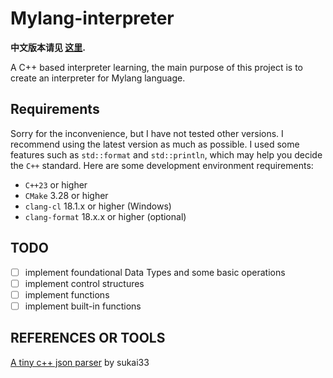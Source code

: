# Mylang-interpreter

**中文版本请见 [这里](../README.md).**

A C++ based interpreter learning, the main purpose of this project is to create an interpreter for Mylang language.

## Requirements

Sorry for the inconvenience, but I have not tested other versions. I recommend using the latest version as much as
possible.
I used some features such as `std::format` and `std::println`, which may help you decide the `C++` standard.
Here are some development environment requirements:

- `C++23` or higher
- `CMake` 3.28 or higher
- `clang-cl` 18.1.x or higher (Windows)
- `clang-format` 18.x.x or higher (optional)

## TODO

- [ ] implement foundational Data Types and some basic operations
- [ ] implement control structures
- [ ] implement functions
- [ ] implement built-in functions

## REFERENCES OR TOOLS

[A tiny c++ json parser](https://github.com/sukai33/yazi-json) by sukai33
